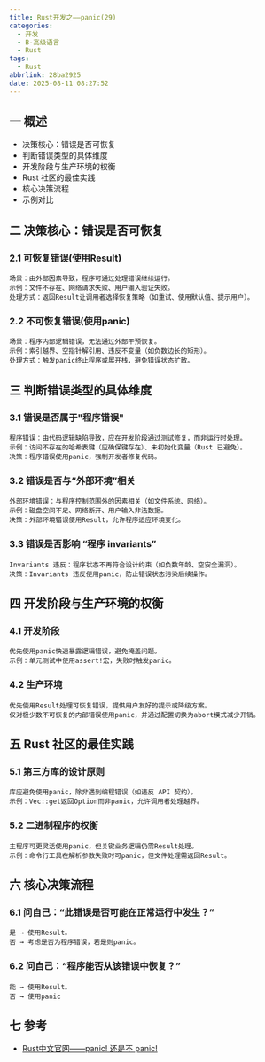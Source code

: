 ```yaml
---
title: Rust开发之——panic(29)
categories:
  - 开发
  - B-高级语言
  - Rust
tags:
  - Rust
abbrlink: 28ba2925
date: 2025-08-11 08:27:52
---
```

## 一 概述

* 决策核心：错误是否可恢复
* 判断错误类型的具体维度
* 开发阶段与生产环境的权衡
* Rust 社区的最佳实践
* 核心决策流程
* 示例对比

<!--more-->

## 二 决策核心：错误是否可恢复

### 2.1 可恢复错误(使用Result)

```
场景：由外部因素导致，程序可通过处理错误继续运行。
示例：文件不存在、网络请求失败、用户输入验证失败。
处理方式：返回Result让调用者选择恢复策略（如重试、使用默认值、提示用户）。
```

### 2.2 不可恢复错误(使用panic)

```
场景：程序内部逻辑错误，无法通过外部干预恢复。
示例：索引越界、空指针解引用、违反不变量（如负数边长的矩形）。
处理方式：触发panic终止程序或展开栈，避免错误状态扩散。
```

## 三 判断错误类型的具体维度

### 3.1 错误是否属于"程序错误"

```
程序错误：由代码逻辑缺陷导致，应在开发阶段通过测试修复，而非运行时处理。
示例：访问不存在的哈希表键（应确保键存在）、未初始化变量（Rust 已避免）。
决策：程序错误使用panic，强制开发者修复代码。
```

### 3.2 错误是否与“外部环境”相关

```
外部环境错误：与程序控制范围外的因素相关（如文件系统、网络）。
示例：磁盘空间不足、网络断开、用户输入非法数据。
决策：外部环境错误使用Result，允许程序适应环境变化。
```

### 3.3  错误是否影响 “程序 invariants”

```
Invariants 违反：程序状态不再符合设计约束（如负数年龄、空安全漏洞）。
决策：Invariants 违反使用panic，防止错误状态污染后续操作。
```

## 四 开发阶段与生产环境的权衡

### 4.1 开发阶段

```
优先使用panic快速暴露逻辑错误，避免掩盖问题。
示例：单元测试中使用assert!宏，失败时触发panic。
```

### 4.2 生产环境

```
优先使用Result处理可恢复错误，提供用户友好的提示或降级方案。
仅对极少数不可恢复的内部错误使用panic，并通过配置切换为abort模式减少开销。
```

## 五 Rust 社区的最佳实践

### 5.1 第三方库的设计原则

```
库应避免使用panic，除非遇到编程错误（如违反 API 契约）。
示例：Vec::get返回Option而非panic，允许调用者处理越界。
```

### 5.2 二进制程序的权衡

```
主程序可更灵活使用panic，但关键业务逻辑仍需Result处理。
示例：命令行工具在解析参数失败时可panic，但文件处理需返回Result。
```

## 六  核心决策流程

### 6.1 问自己：“此错误是否可能在正常运行中发生？”

```
是 → 使用Result。
否 → 考虑是否为程序错误，若是则panic。
```

### 6.2 问自己：“程序能否从该错误中恢复？”

```
能 → 使用Result。
否 → 使用panic
```


## 七 参考

* [Rust中文官网——panic! 还是不 panic!](https://rust.bootcss.com/ch09-03-to-panic-or-not-to-panic.html)